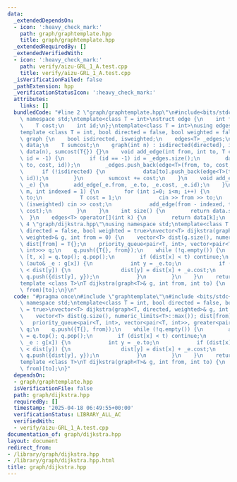 ```yaml
---
data:
  _extendedDependsOn:
  - icon: ':heavy_check_mark:'
    path: graph/graphtemplate.hpp
    title: graph/graphtemplate.hpp
  _extendedRequiredBy: []
  _extendedVerifiedWith:
  - icon: ':heavy_check_mark:'
    path: verify/aizu-GRL_1_A.test.cpp
    title: verify/aizu-GRL_1_A.test.cpp
  _isVerificationFailed: false
  _pathExtension: hpp
  _verificationStatusIcon: ':heavy_check_mark:'
  attributes:
    links: []
  bundledCode: "#line 2 \"graph/graphtemplate.hpp\"\n#include<bits/stdc++.h>\nusing\
    \ namespace std;\ntemplate<class T = int>\nstruct edge {\n    int from, to;\n\
    \    T cost;\n    int id;\n};\ntemplate<class T = int>\nusing edges = vector<edge<T>>;\n\
    template <class T = int, bool directed = false, bool weighted = false>\nstruct\
    \ graph {\n    bool isdirected, isweighted;\n    edges<T> _edges;\n    vector<edges<T>>\
    \ data;\n    T sumcost;\n    graph(int n) : isdirected(directed), isweighted(weighted),\
    \ data(n), sumcost(T{}) {}\n    void add_edge(int from, int to, T cost = 1, int\
    \ id = -1) {\n        if (id == -1) id = _edges.size();\n        data[from].push_back(edge<T>(from,\
    \ to, cost, id));\n        _edges.push_back(edge<T>(from, to, cost, id));\n  \
    \      if (!isdirected) {\n            data[to].push_back(edge<T>(to, from, cost,\
    \ id));\n        }\n        sumcost += cost;\n    }\n    void add_edge(edge<T>\
    \ _e) {\n        add_edge(_e.from, _e.to, _e.cost, _e.id);\n    }\n    void read(int\
    \ m, int indexed = 1) {\n        for (int i=0; i<m; i++) {\n            int from,\
    \ to;\n            T cost = 1;\n            cin >> from >> to;\n            if\
    \ (isweighted) cin >> cost;\n            add_edge(from - indexed, to - indexed,\
    \ cost);\n        }\n    }\n    int size() {\n        return data.size();\n  \
    \  }\n    edges<T> operator[](int k) {\n        return data[k];\n    }\n};\n#line\
    \ 4 \"graph/dijkstra.hpp\"\nusing namespace std;\ntemplate<class T = int, bool\
    \ directed = false, bool weighted = true>\nvector<T> dijkstra(graph<T, directed,\
    \ weighted>& g, int from = 0) {\n    vector<T> dist(g.size(), numeric_limits<T>::max());\
    \ dist[from] = T{};\n    priority_queue<pair<T, int>, vector<pair<T, int>>, greater<pair<T,\
    \ int>>> q;\n    q.push({T{}, from});\n    while (!q.empty()) {\n        auto\
    \ [t, x] = q.top(); q.pop();\n        if (dist[x] < t) continue;\n        for\
    \ (auto& _e : g[x]) {\n            int y = _e.to;\n            if (dist[x] + _e.cost\
    \ < dist[y]) {\n                dist[y] = dist[x] + _e.cost;\n               \
    \ q.push({dist[y], y});\n            }\n        }\n    }\n    return dist;\n}\n\
    template <class T>\nT dijkstra(graph<T>& g, int from, int to) {\n    return dijktra(g,\
    \ from)[to];\n}\n"
  code: "#pragma once\n#include \"graphtemplate\"\n#include <bits/stdc++.h>\nusing\
    \ namespace std;\ntemplate<class T = int, bool directed = false, bool weighted\
    \ = true>\nvector<T> dijkstra(graph<T, directed, weighted>& g, int from = 0) {\n\
    \    vector<T> dist(g.size(), numeric_limits<T>::max()); dist[from] = T{};\n \
    \   priority_queue<pair<T, int>, vector<pair<T, int>>, greater<pair<T, int>>>\
    \ q;\n    q.push({T{}, from});\n    while (!q.empty()) {\n        auto [t, x]\
    \ = q.top(); q.pop();\n        if (dist[x] < t) continue;\n        for (auto&\
    \ _e : g[x]) {\n            int y = _e.to;\n            if (dist[x] + _e.cost\
    \ < dist[y]) {\n                dist[y] = dist[x] + _e.cost;\n               \
    \ q.push({dist[y], y});\n            }\n        }\n    }\n    return dist;\n}\n\
    template <class T>\nT dijkstra(graph<T>& g, int from, int to) {\n    return dijktra(g,\
    \ from)[to];\n}"
  dependsOn:
  - graph/graphtemplate.hpp
  isVerificationFile: false
  path: graph/dijkstra.hpp
  requiredBy: []
  timestamp: '2025-04-18 06:49:55+00:00'
  verificationStatus: LIBRARY_ALL_AC
  verifiedWith:
  - verify/aizu-GRL_1_A.test.cpp
documentation_of: graph/dijkstra.hpp
layout: document
redirect_from:
- /library/graph/dijkstra.hpp
- /library/graph/dijkstra.hpp.html
title: graph/dijkstra.hpp
---
```

